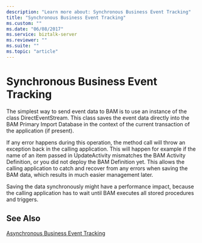 ```yaml
---
description: "Learn more about: Synchronous Business Event Tracking"
title: "Synchronous Business Event Tracking"
ms.custom: ""
ms.date: "06/08/2017"
ms.service: biztalk-server
ms.reviewer: ""
ms.suite: ""
ms.topic: "article"
---
```

# Synchronous Business Event Tracking
The simplest way to send event data to BAM is to use an instance of the class DirectEventStream. This class saves the event data directly into the BAM Primary Import Database in the context of the current transaction of the application (if present).  
  
 If any error happens during this operation, the method call will throw an exception back in the calling application. This will happen for example if the name of an item passed in UpdateActivity mismatches the BAM Activity Definition, or you did not deploy the BAM Definition yet. This allows the calling application to catch and recover from any errors when saving the BAM data, which results in much easier management later.  
  
 Saving the data synchronously might have a performance impact, because the calling application has to wait until BAM executes all stored procedures and triggers.  
  
## See Also  
 [Asynchronous Business Event Tracking](../core/asynchronous-business-event-tracking.md)
